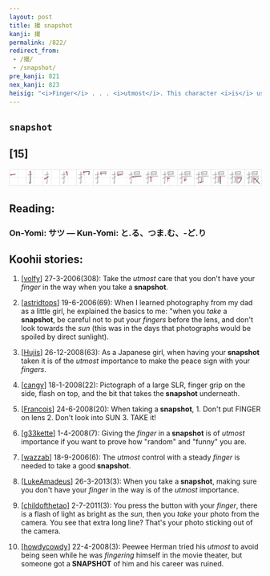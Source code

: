 ```yaml
---
layout: post
title: 撮 snapshot
kanji: 撮
permalink: /822/
redirect_from:
 - /撮/
 - /snapshot/
pre_kanji: 821
nex_kanji: 823
heisig: "<i>Finger</i> . . . <i>utmost</i>. This character <i>is</i> used for taking photographs. Note how, conveniently, the element for &quot;<i>take</i>&quot; is included in it."
---
```


## `snapshot`

## [15]

<div class="stroke"><img src="../images/E692AE.png" /></div>

## Reading:

### On-Yomi: サツ &mdash; Kun-Yomi: と.る、つま.む、-ど.り

## Koohii stories:

1) [<a href="http://kanji.koohii.com/profile/volfy">volfy</a>] 27-3-2006(308): Take the <em>utmost</em> care that you don&#039;t have your <em>finger</em> in the way when you take a<strong> snapshot</strong>. 

2) [<a href="http://kanji.koohii.com/profile/astridtops">astridtops</a>] 19-6-2006(69): When I learned photography from my dad as a little girl, he explained the basics to me: &quot;when you <em>take</em> a<strong> snapshot</strong>, be careful not to put your <em>fingers</em> before the lens, and don&#039;t look towards the <em>sun</em> (this was in the days that photographs would be spoiled by direct sunlight). 

3) [<a href="http://kanji.koohii.com/profile/Hujis">Hujis</a>] 26-12-2008(63): As a Japanese girl, when having your<strong> snapshot</strong> taken it is of the <em>utmost</em> importance to make the peace sign with your <em>fingers</em>. 

4) [<a href="http://kanji.koohii.com/profile/cangy">cangy</a>] 18-1-2008(22): Pictograph of a large SLR, finger grip on the side, flash on top, and the bit that takes the<strong> snapshot</strong> underneath. 

5) [<a href="http://kanji.koohii.com/profile/Francois">Francois</a>] 24-6-2008(20): When taking a<strong> snapshot</strong>, 1. Don&#039;t put FINGER on lens 2. Don&#039;t look into SUN 3. TAKE it! 

6) [<a href="http://kanji.koohii.com/profile/g33kette">g33kette</a>] 1-4-2008(7): Giving the <em>finger</em> in a<strong> snapshot</strong> is of <em>utmost</em> importance if you want to prove how &quot;random&quot; and &quot;funny&quot; you are. 

7) [<a href="http://kanji.koohii.com/profile/wazzab">wazzab</a>] 18-9-2006(6): The <em>utmost</em> control with a steady <em>finger</em> is needed to take a good<strong> snapshot</strong>. 

8) [<a href="http://kanji.koohii.com/profile/LukeAmadeus">LukeAmadeus</a>] 26-3-2013(3): When you take a<strong> snapshot</strong>, making sure you don&#039;t have your <em>finger</em> in the way is of the <em>utmost</em> importance. 

9) [<a href="http://kanji.koohii.com/profile/childofthetao">childofthetao</a>] 2-7-2011(3): You press the button with your <em>finger</em>, there is a flash of light as bright as the <em>sun</em>, then you <em>take</em> your photo from the camera. You see that extra long line? That&#039;s your photo sticking out of the camera. 

10) [<a href="http://kanji.koohii.com/profile/howdycowdy">howdycowdy</a>] 22-4-2008(3): Peewee Herman tried his <em>utmost</em> to avoid being seen while he was <em>fingering</em> himself in the movie theater, but someone got a<strong> SNAPSHOT</strong> of him and his career was ruined. 
